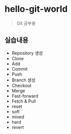 # hello-git-world

> Git 공부용

## 실습내용

- Repository 생성
- Clone
- Add
- Commit
- Push
- Branch 생성
- Checkout
- Merge
 - Fast-forward
- Fetch & Pull
- reset
 - soft
 - mixed
 - hard
- revert
